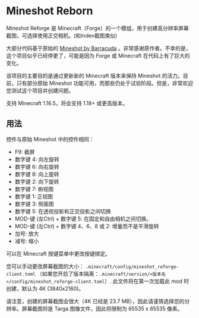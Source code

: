 # Mineshot Reborn

Mineshot Reforge 是 Minecraft（Forge）的一个模组，用于创建高分辨率屏幕截图，可选择使用正交相机。(和Indev截图类似)

大部分代码基于原始的 [Mineshot by Barracuda](https:github.comata4mineshot) 。非常感谢原作者。不幸的是，这个项目似乎已经停更了，可能是因为 Forge 或 Minecraft 在代码上有了巨大的变化。

该项目的主要目的是通过更新新的 Minecraft 版本来保持 Mineshot 的活力。目前，只有部分原始 Mineshot 功能可用，而那些仍处于试验阶段。但是，非常欢迎您测试这个项目并创建问题。

支持 Minecraft 1.16.5，将会支持 1.18+ 或更高版本。

## 用法

控件与原始 Mineshot 中的控件相同：

* F9: 截屏
* 数字键 4: 向左旋转
* 数字键 6: 向右旋转
* 数字键 8: 向上旋转
* 数字键 2: 向下旋转
* 数字键 7: 俯视图
* 数字键 1: 正视图
* 数字键 3: 侧面图
* 数字键 5: 在透视投影和正交投影之间切换
* MOD-键 (左Ctrl) + 数字键 5: 在固定和自由相机之间切换。
* MOD-键 (左Ctrl) + 数字键 4、6、8 或 2: 增量而不是平滑旋转
* 加号: 放大
* 减号: 缩小

可以在 Minecraft 按键菜单中更改按键绑定。

您可以手动更改屏幕截图的大小： `.minecraft/config/mineshot_reforge-client.toml` （如果您开启了版本隔离：`.minecraft/version/<版本名>/config/mineshot_reforge-client.toml`）. 此文件将在第一次加载此 mod 时创建，默认为 4K (3840x2160)。

请注意，创建的屏幕截图会很大（4K 已经是 23.7 MB），因此请谨慎选择您的分辨率。屏幕截图将是 Targa 图像文件，因此将限制为 65535 x 65535 像素。



